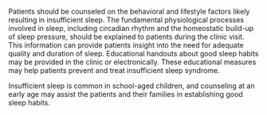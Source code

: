 Patients should be counseled on the behavioral and lifestyle factors likely resulting in insufficient sleep. The fundamental physiological processes involved in sleep, including circadian rhythm and the homeostatic build-up of sleep pressure, should be explained to patients during the clinic visit. This information can provide patients insight into the need for adequate quality and duration of sleep. Educational handouts about good sleep habits may be provided in the clinic or electronically. These educational measures may help patients prevent and treat insufficient sleep syndrome.

Insufficient sleep is common in school-aged children, and counseling at an early age may assist the patients and their families in establishing good sleep habits.